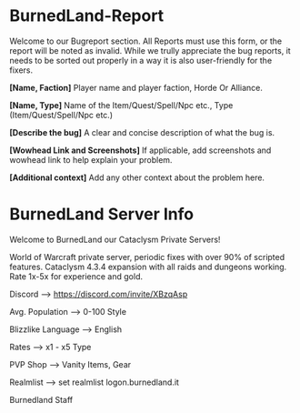 # BurnedLand-Report
Welcome to our Bugreport section. 
All Reports must use this form, or the report will be noted as invalid. While we trully appreciate the bug reports, it needs to be sorted out properly in a way it is also user-friendly for the fixers.

**[Name, Faction]** Player name and player faction, Horde Or Alliance. 

**[Name, Type]** Name of the Item/Quest/Spell/Npc etc., Type (Item/Quest/Spell/Npc etc.)

**[Describe the bug]** A clear and concise description of what the bug is.

**[Wowhead Link and Screenshots]** If applicable, add screenshots and wowhead link to help explain your problem.

**[Additional context]** Add any other context about the problem here.


# BurnedLand Server Info

Welcome to BurnedLand our Cataclysm Private Servers!

World of Warcraft private server, periodic fixes with over 90% of scripted features. Cataclysm 4.3.4 expansion with all raids and dungeons working. Rate 1x-5x for experience and gold.

Discord --> https://discord.com/invite/XBzqAsp

Avg. Population -->  0-100 Style

Blizzlike Language  -->  English

Rates --> x1 - x5 Type

PVP Shop --> Vanity Items, Gear

Realmlist --> set realmlist logon.burnedland.it


Burnedland Staff

